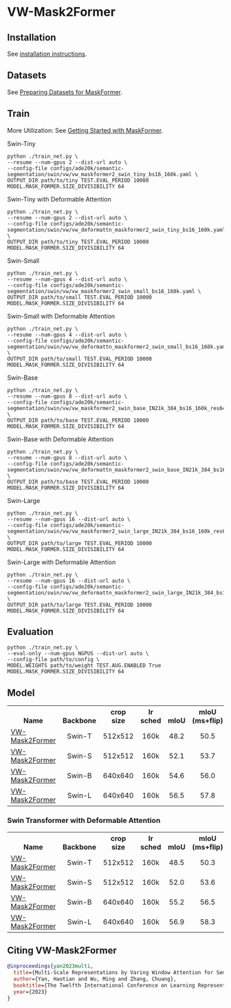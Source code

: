 # VW-Mask2Former
## Installation

See [installation instructions](INSTALL.md).

## Datasets

See [Preparing Datasets for MaskFormer](datasets/README.md).

## Train

More Utilization: See [Getting Started with MaskFormer](GETTING_STARTED.md). 

Swin-Tiny
```
python ./train_net.py \
--resume --num-gpus 2 --dist-url auto \
--config-file configs/ade20k/semantic-segmentation/swin/vw/vw_maskformer2_swin_tiny_bs16_160k.yaml \
OUTPUT_DIR path/to/tiny TEST.EVAL_PERIOD 10000 MODEL.MASK_FORMER.SIZE_DIVISIBILITY 64
```
Swin-Tiny with Deformable Attention
```
python ./train_net.py \
--resume --num-gpus 2 --dist-url auto \
--config-file configs/ade20k/semantic-segmentation/swin/vw/vw_deformattn_maskformer2_swin_tiny_bs16_160k.yaml \
OUTPUT_DIR path/to/tiny TEST.EVAL_PERIOD 10000 MODEL.MASK_FORMER.SIZE_DIVISIBILITY 64

```
Swin-Small
```
python ./train_net.py \
--resume --num-gpus 4 --dist-url auto \
--config-file configs/ade20k/semantic-segmentation/swin/vw/vw_maskformer2_swin_small_bs16_160k.yaml \
OUTPUT_DIR path/to/small TEST.EVAL_PERIOD 10000 MODEL.MASK_FORMER.SIZE_DIVISIBILITY 64
```
Swin-Small with Deformable Attention
```
python ./train_net.py \
--resume --num-gpus 4 --dist-url auto \
--config-file configs/ade20k/semantic-segmentation/swin/vw/vw_deformattn_maskformer2_swin_small_bs16_160k.yaml \
OUTPUT_DIR path/to/small TEST.EVAL_PERIOD 10000 MODEL.MASK_FORMER.SIZE_DIVISIBILITY 64
```
Swin-Base
```
python ./train_net.py \
--resume --num-gpus 8 --dist-url auto \
--config-file configs/ade20k/semantic-segmentation/swin/vw/vw_maskformer2_swin_base_IN21k_384_bs16_160k_res640.yaml \
OUTPUT_DIR path/to/base TEST.EVAL_PERIOD 10000 MODEL.MASK_FORMER.SIZE_DIVISIBILITY 64
```
Swin-Base with Deformable Attention
```
python ./train_net.py \
--resume --num-gpus 8 --dist-url auto \
--config-file configs/ade20k/semantic-segmentation/swin/vw/vw_deformattn_maskformer2_swin_base_IN21k_384_bs16_160k_res640.yaml \
OUTPUT_DIR path/to/base TEST.EVAL_PERIOD 10000 MODEL.MASK_FORMER.SIZE_DIVISIBILITY 64
```
Swin-Large
```
python ./train_net.py \
--resume --num-gpus 16 --dist-url auto \
--config-file configs/ade20k/semantic-segmentation/swin/vw/vw_maskformer2_swin_large_IN21k_384_bs16_160k_res640.yaml \
OUTPUT_DIR path/to/large TEST.EVAL_PERIOD 10000 MODEL.MASK_FORMER.SIZE_DIVISIBILITY 64
```
Swin-Large with Deformable Attention
```
python ./train_net.py \
--resume --num-gpus 16 --dist-url auto \
--config-file configs/ade20k/semantic-segmentation/swin/vw/vw_deformattn_maskformer2_swin_large_IN21k_384_bs16_160k_res640.yaml \
OUTPUT_DIR path/to/large TEST.EVAL_PERIOD 10000 MODEL.MASK_FORMER.SIZE_DIVISIBILITY 64
```

## Evaluation
```
python ./train_net.py \
--eval-only --num-gpus NGPUS --dist-url auto \
--config-file path/to/config \
MODEL.WEIGHTS path/to/weight TEST.AUG.ENABLED True MODEL.MASK_FORMER.SIZE_DIVISIBILITY 64
```

## Model

<table><tbody>
<!-- START TABLE -->
<!-- TABLE HEADER -->
<th valign="bottom">Name</th>
<th valign="bottom">Backbone</th>
<th valign="bottom">crop<br/>size</th>
<th valign="bottom">lr<br/>sched</th>
<th valign="bottom">mIoU</th>
<th valign="bottom">mIoU<br/>(ms+flip)</th>
<th valign="bottom">download</th>
<!-- TABLE BODY -->
<!-- ROW: mask2former_swin_tiny_bs16_160k -->
 <tr><td align="left"><a href="configs/ade20k/semantic-segmentation/swin/vw/vw_maskformer2_swin_tiny_bs16_160k.yaml">VW-Mask2Former</a></td>
<td align="center">Swin-T</td>
<td align="center">512x512</td>
<td align="center">160k</td>
<td align="center">48.2</td>
<td align="center">50.5</td>
<td align="center"><a href="https://huggingface.co/yan-hao-tian/vw_mask2former-ti_ade20k/tree/main">model</a></td>
</tr>
<!-- ROW: mask2former_swin_small_bs16_160k -->
 <tr><td align="left"><a href="configs/ade20k/semantic-segmentation/swin/vw/vw_maskformer2_swin_small_bs16_160k.yaml">VW-Mask2Former</a></td>
<td align="center">Swin-S</td>
<td align="center">512x512</td>
<td align="center">160k</td>
<td align="center">52.1</td>
<td align="center">53.7</td>
<td align="center"><a href="https://huggingface.co/yan-hao-tian/vw_mask2former-s_ade20k/tree/main">model</a></td>
</tr>
<!-- ROW: mask2former_swin_base_IN21k_384_bs16_160k_res640 -->
 <tr><td align="left"><a href="configs/ade20k/semantic-segmentation/swin/vw/vw_maskformer2_swin_base_IN21k_384_bs16_160k_res640.yaml">VW-Mask2Former</a></td>
<td align="center">Swin-B</td>
<td align="center">640x640</td>
<td align="center">160k</td>
<td align="center">54.6</td>
<td align="center">56.0</td>
<td align="center"><a href="https://huggingface.co/yan-hao-tian/vw_mask2former-b_ade20k/tree/main">model</a></td>
</tr>
<!-- ROW: mask2former_swin_large_IN21k_384_bs16_160k_res640 -->
 <tr><td align="left"><a href="configs/ade20k/semantic-segmentation/swin/vw/vw_maskformer2_swin_large_IN21k_384_bs16_160k_res640.yaml">VW-Mask2Former</a></td>
<td align="center">Swin-L</td>
<td align="center">640x640</td>
<td align="center">160k</td>
<td align="center">56.5</td>
<td align="center">57.8</td>
<td align="center"><a href="https://huggingface.co/yan-hao-tian/vw_mask2former-l_ade20k/tree/main">model</a></td>
</tr>
</tbody></table>

### Swin Transformer with Deformable Attention
<table><tbody>
<!-- START TABLE -->
<!-- TABLE HEADER -->
<th valign="bottom">Name</th>
<th valign="bottom">Backbone</th>
<th valign="bottom">crop<br/>size</th>
<th valign="bottom">lr<br/>sched</th>
<th valign="bottom">mIoU</th>
<th valign="bottom">mIoU<br/>(ms+flip)</th>
<th valign="bottom">download</th>
<!-- TABLE BODY -->
<!-- ROW: mask2former_swin_tiny_bs16_160k -->
 <tr><td align="left"><a href="configs/ade20k/semantic-segmentation/swin/vw/vw_deformattn_maskformer2_swin_tiny_bs16_160k.yaml">VW-Mask2Former</a></td>
<td align="center">Swin-T</td>
<td align="center">512x512</td>
<td align="center">160k</td>
<td align="center">48.5</td>
<td align="center">50.3</td>
<td align="center"><a href="https://huggingface.co/yan-hao-tian/vw_deformattn-mask2former-ti_ade20k/tree/main">model</a></td>
</tr>
<!-- ROW: mask2former_swin_small_bs16_160k -->
 <tr><td align="left"><a href="configs/ade20k/semantic-segmentation/swin/vw/vw_deformattn_maskformer2_swin_small_bs16_160k.yaml">VW-Mask2Former</a></td>
<td align="center">Swin-S</td>
<td align="center">512x512</td>
<td align="center">160k</td>
<td align="center">52.0</td>
<td align="center">53.6</td>
<td align="center"><a href="https://huggingface.co/yan-hao-tian/vw_deformattn-mask2former-s_ade20k/tree/main">model</a></td>
</tr>
<!-- ROW: mask2former_swin_base_IN21k_384_bs16_160k_res640 -->
 <tr><td align="left"><a href="configs/ade20k/semantic-segmentation/swin/vw/vw_deformattn_maskformer2_swin_base_IN21k_384_bs16_160k_res640.yaml">VW-Mask2Former</a></td>
<td align="center">Swin-B</td>
<td align="center">640x640</td>
<td align="center">160k</td>
<td align="center">55.2</td>
<td align="center">56.5</td>
<td align="center"><a href="https://huggingface.co/yan-hao-tian/vw_deformattn-mask2former-b_ade20k/tree/main">model</a></td>
</tr>
<!-- ROW: mask2former_swin_large_IN21k_384_bs16_160k_res640 -->
 <tr><td align="left"><a href="configs/ade20k/semantic-segmentation/swin/vw/vw_deformattn_maskformer2_swin_large_IN21k_384_bs16_160k_res640.yaml">VW-Mask2Former</a></td>
<td align="center">Swin-L</td>
<td align="center">640x640</td>
<td align="center">160k</td>
<td align="center">56.9</td>
<td align="center">58.3</td>
<td align="center"><a href="https://huggingface.co/yan-hao-tian/vw_deformattn-mask2former-l_ade20k/tree/main">model</a></td>
</tr>
</tbody></table>

## <a name="CitingMaskFormer"></a>Citing VW-Mask2Former

<!-- If you use VWA or VWFormer in your research or wish to refer to the baseline results published in the [Model Zoo]((#ModelZoo)), please use the following BibTeX entry. -->

```BibTeX
@inproceedings{yan2023multi,
  title={Multi-Scale Representations by Varing Window Attention for Semantic Segmentation},
  author={Yan, Haotian and Wu, Ming and Zhang, Chuang},
  booktitle={The Twelfth International Conference on Learning Representations},
  year={2023}
}
```
